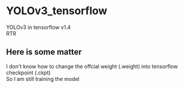 # YOLOv3_tensorflow
YOLOv3 in tensorflow v1.4<br>
RTR
## Here is some matter
I don't know how to change the offcial weight (.weight) into tensorflow checkpoint (.ckpt)<br>
So I am still training the model
